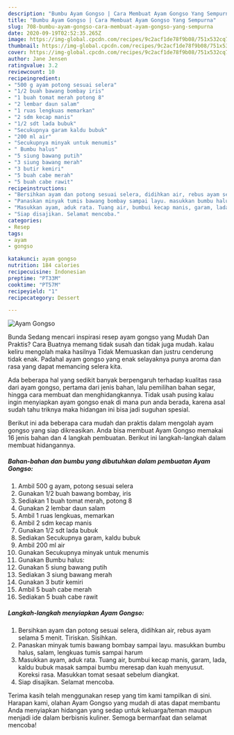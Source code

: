 ```yaml
---
description: "Bumbu Ayam Gongso | Cara Membuat Ayam Gongso Yang Sempurna"
title: "Bumbu Ayam Gongso | Cara Membuat Ayam Gongso Yang Sempurna"
slug: 708-bumbu-ayam-gongso-cara-membuat-ayam-gongso-yang-sempurna
date: 2020-09-19T02:52:35.265Z
image: https://img-global.cpcdn.com/recipes/9c2acf1de78f9b08/751x532cq70/ayam-gongso-foto-resep-utama.jpg
thumbnail: https://img-global.cpcdn.com/recipes/9c2acf1de78f9b08/751x532cq70/ayam-gongso-foto-resep-utama.jpg
cover: https://img-global.cpcdn.com/recipes/9c2acf1de78f9b08/751x532cq70/ayam-gongso-foto-resep-utama.jpg
author: Jane Jensen
ratingvalue: 3.2
reviewcount: 10
recipeingredient:
- "500 g ayam potong sesuai selera"
- "1/2 buah bawang bombay iris"
- "1 buah tomat merah potong 8"
- "2 lembar daun salam"
- "1 ruas lengkuas memarkan"
- "2 sdm kecap manis"
- "1/2 sdt lada bubuk"
- "Secukupnya garam kaldu bubuk"
- "200 ml air"
- "Secukupnya minyak untuk menumis"
- " Bumbu halus"
- "5 siung bawang putih"
- "3 siung bawang merah"
- "3 butir kemiri"
- "5 buah cabe merah"
- "5 buah cabe rawit"
recipeinstructions:
- "Bersihkan ayam dan potong sesuai selera, didihkan air, rebus ayam selama 5 menit. Tiriskan. Sisihkan."
- "Panaskan minyak tumis bawang bombay sampai layu. masukkan bumbu halus, salam, lengkuas tumis sampai harum"
- "Masukkan ayam, aduk rata. Tuang air, bumbui kecap manis, garam, lada, kaldu bubuk masak sampai bumbu meresap dan kuah menyusut. Koreksi rasa. Masukkan tomat sesaat sebelum diangkat."
- "Siap disajikan. Selamat mencoba."
categories:
- Resep
tags:
- ayam
- gongso

katakunci: ayam gongso 
nutrition: 184 calories
recipecuisine: Indonesian
preptime: "PT33M"
cooktime: "PT57M"
recipeyield: "1"
recipecategory: Dessert

---
```



![Ayam Gongso](https://img-global.cpcdn.com/recipes/9c2acf1de78f9b08/751x532cq70/ayam-gongso-foto-resep-utama.jpg)

Bunda Sedang mencari inspirasi resep ayam gongso yang Mudah Dan Praktis? Cara Buatnya memang tidak susah dan tidak juga mudah. kalau keliru mengolah maka hasilnya Tidak Memuaskan dan justru cenderung tidak enak. Padahal ayam gongso yang enak selayaknya punya aroma dan rasa yang dapat memancing selera kita.

Ada beberapa hal yang sedikit banyak berpengaruh terhadap kualitas rasa dari ayam gongso, pertama dari jenis bahan, lalu pemilihan bahan segar, hingga cara membuat dan menghidangkannya. Tidak usah pusing kalau ingin menyiapkan ayam gongso enak di mana pun anda berada, karena asal sudah tahu triknya maka hidangan ini bisa jadi suguhan spesial.




Berikut ini ada beberapa cara mudah dan praktis dalam mengolah ayam gongso yang siap dikreasikan. Anda bisa membuat Ayam Gongso memakai 16 jenis bahan dan 4 langkah pembuatan. Berikut ini langkah-langkah dalam membuat hidangannya.

<!--inarticleads1-->

##### Bahan-bahan dan bumbu yang dibutuhkan dalam pembuatan Ayam Gongso:

1. Ambil 500 g ayam, potong sesuai selera
1. Gunakan 1/2 buah bawang bombay, iris
1. Sediakan 1 buah tomat merah, potong 8
1. Gunakan 2 lembar daun salam
1. Ambil 1 ruas lengkuas, memarkan
1. Ambil 2 sdm kecap manis
1. Gunakan 1/2 sdt lada bubuk
1. Sediakan Secukupnya garam, kaldu bubuk
1. Ambil 200 ml air
1. Gunakan Secukupnya minyak untuk menumis
1. Gunakan  Bumbu halus:
1. Gunakan 5 siung bawang putih
1. Sediakan 3 siung bawang merah
1. Gunakan 3 butir kemiri
1. Ambil 5 buah cabe merah
1. Sediakan 5 buah cabe rawit




<!--inarticleads2-->

##### Langkah-langkah menyiapkan Ayam Gongso:

1. Bersihkan ayam dan potong sesuai selera, didihkan air, rebus ayam selama 5 menit. Tiriskan. Sisihkan.
1. Panaskan minyak tumis bawang bombay sampai layu. masukkan bumbu halus, salam, lengkuas tumis sampai harum
1. Masukkan ayam, aduk rata. Tuang air, bumbui kecap manis, garam, lada, kaldu bubuk masak sampai bumbu meresap dan kuah menyusut. Koreksi rasa. Masukkan tomat sesaat sebelum diangkat.
1. Siap disajikan. Selamat mencoba.




Terima kasih telah menggunakan resep yang tim kami tampilkan di sini. Harapan kami, olahan Ayam Gongso yang mudah di atas dapat membantu Anda menyiapkan hidangan yang sedap untuk keluarga/teman maupun menjadi ide dalam berbisnis kuliner. Semoga bermanfaat dan selamat mencoba!
